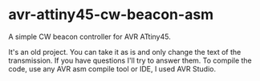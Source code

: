 # avr-attiny45-cw-beacon-asm
A simple CW beacon controller for AVR ATtiny45.

It's an old project. You can take it as is and only change the text of the transmission. If you have questions I'll try to answer them.
To compile the code, use any AVR asm compile tool or IDE, I used AVR Studio.
